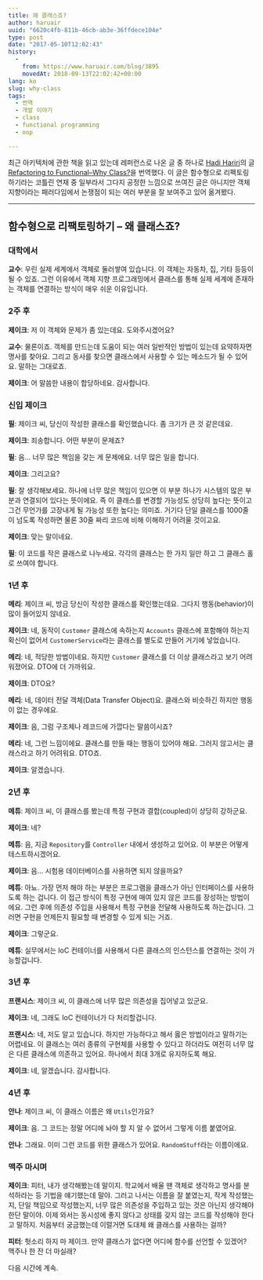 ```yaml
---
title: 왜 클래스죠?
author: haruair
uuid: "6620c4fb-811b-46cb-ab3e-36ffdece104e"
type: post
date: "2017-05-10T12:02:43"
history:
  - 
    from: https://www.haruair.com/blog/3895
    movedAt: 2018-09-13T22:02:42+00:00
lang: ko
slug: why-class
tags:
  - 번역
  - 개발 이야기
  - class
  - functional programming
  - oop

---
```

최근 아키텍처에 관한 책을 읽고 있는데 레퍼런스로 나온 글 중 하나로 [Hadi Hariri][1]의 글 [Refactoring to Functional–Why Class?][2]을 번역했다. 이 글은 함수형으로 리펙토링하기라는 코틀린 연재 중 일부라서 그다지 공정한 느낌으로 쓰여진 글은 아니지만 객체지향이라는 패러다임에서 논쟁점이 되는 여러 부분을 잘 보여주고 있어 옮겨봤다.

* * *

## 함수형으로 리팩토링하기 &#8211; 왜 클래스죠?

### 대학에서

**교수**: 우린 실제 세계에서 객체로 둘러쌓여 있습니다. 이 객체는 자동차, 집, 기타 등등이 될 수 있죠. 그런 이유에서 객체 지향 프로그래밍에서 클래스를 통해 실제 세계에 존재하는 객체를 연결하는 방식이 매우 쉬운 이유입니다.

### 2주 후

**제이크**: 저 이 객체와 문제가 좀 있는데요. 도와주시겠어요?
  
**교수**: 물론이죠. 객체를 만드는데 도움이 되는 여러 일반적인 방법이 있는데 요약하자면 명사를 찾아요. 그리고 동사를 찾으면 클래스에서 사용할 수 있는 메소드가 될 수 있어요. 말하는 그대로죠.
  
**제이크**: 어 말씀한 내용이 합당하네요. 감사합니다.

### 신입 제이크

**필**: 제이크 씨, 당신이 작성한 클래스를 확인했습니다. 좀 크기가 큰 것 같은데요.
  
**제이크**: 죄송합니다. 어떤 부분이 문제죠?
  
**필**: 음&#8230; 너무 많은 책임을 갖는 게 문제에요. 너무 많은 일을 합니다.
  
**제이크**: 그리고요?
  
**필**: 잘 생각해보세요. 하나에 너무 많은 책임이 있으면 이 부분 하나가 시스템의 많은 부분과 연결되어 있다는 뜻이에요. 즉 이 클래스를 변경할 가능성도 상당히 높다는 뜻이고 그건 무언가를 고장내게 될 가능성 또한 높다는 의미죠. 거기다 단일 클래스를 1000줄이 넘도록 작성하면 물론 30줄 짜리 코드에 비해 이해하기 어려울 것이고요.
  
**제이크**: 맞는 말이네요.
  
**필**: 이 코드를 작은 클래스로 나누세요. 각각의 클래스는 한 가지 일만 하고 그 클래스 홀로 쓰여야 합니다.

### 1년 후

**메리**: 제이크 씨, 방금 당신이 작성한 클래스를 확인했는데요. 그다지 행동(behavior)이 많이 들어있지 않네요.
  
**제이크**: 네, 동작이 `Customer` 클래스에 속하는지 `Accounts` 클래스에 포함해야 하는지 확신이 없어서 `CustomerService`라는 클래스를 별도로 만들어 거기에 넣었습니다.
  
**메리**: 네, 적당한 방법이네요. 하지만 `Customer` 클래스를 더 이상 클래스라고 보기 어려워졌어요. DTO에 더 가까워요.
  
**제이크**: DTO요?
  
**메리**: 네, 데이터 전달 객체(Data Transfer Object)요. 클래스와 비슷하긴 하지만 행동이 없는 경우에요.
  
**제이크**: 음, 그럼 구조체나 레코드에 가깝다는 말씀이시죠?
  
**메리**: 네, 그런 느낌이에요. 클래스를 만들 때는 행동이 있어야 해요. 그러지 않고서는 클래스라고 하기 어려워요. DTO죠.
  
**제이크**: 알겠습니다.

### 2년 후

**메튜**: 제이크 씨, 이 클래스를 봤는데 특정 구현과 결합(coupled)이 상당히 강하군요.
  
**제이크**: 네?
  
**메튜**: 음, 지금 `Repository`를 `Controller` 내에서 생성하고 있어요. 이 부분은 어떻게 테스트하시겠어요.
  
**제이크**: 음&#8230; 시험용 데이터베이스를 사용하면 되지 않을까요?
  
**메튜**: 아뇨. 가장 먼저 해야 하는 부분은 프로그램을 클래스가 아닌 인터페이스를 사용하도록 하는 겁니다. 이 접근 방식이 특정 구현에 매여 있지 않은 코드를 장성하는 방법이에요. 그런 후에 의존성 주입을 사용해서 특정 구현을 전달해 사용하도록 하는겁니다. 그러면 구현을 언제든지 필요할 때 변경할 수 있게 되는 거죠.
  
**제이크**: 그렇군요.
  
**메튜**: 실무에서는 IoC 컨테이너를 사용해서 다른 클래스의 인스턴스를 연결하는 것이 가능할겁니다.

### 3년 후

**프랜시스**: 제이크 씨, 이 클래스에 너무 많은 의존성을 집어넣고 있군요.
  
**제이크**: 네, 그래도 IoC 컨테이너가 다 처리할겁니다.
  
**프랜시스**: 네, 저도 알고 있습니다. 하지만 가능하다고 해서 옳은 방법이라고 말하기는 어렵네요. 이 클래스는 여러 종류의 구현체를 사용할 수 있다고 하더라도 여전히 너무 많은 다른 클래스에 의존하고 있어요. 하나에서 최대 3개로 유지하도록 해요.
  
**제이크**: 네, 알겠습니다. 감사합니다.

### 4년 후

**안나**: 제이크 씨, 이 클래스 이름은 왜 `Utils`인가요?
  
**제이크**: 음. 그 코드는 정말 어디에 놔야 할 지 알 수 없어서 그렇게 이름 붙였어요.
  
**안나**: 그래요. 이미 그런 코드를 위한 클래스가 있어요. `RandomStuff`라는 이름이에요.

### 맥주 마시며

**제이크**: 피터, 내가 생각해봤는데 말이지. 학교에서 배울 땐 객체로 생각하고 명사를 분석하라는 등 기법을 얘기했는데 말야. 그러고 나서는 이름을 잘 붙였는지, 작게 작성했는지, 단일 책임으로 작성했는지, 너무 많은 의존성을 주입하고 있는 것은 아닌지 생각해야 한단 말이야. 이제 와서는 동시성에 좋지 않다고 상태를 갖지 않는 코드를 작성해야 한다고 말하지. 처음부터 궁금했는데 이럴거면 도대체 왜 클래스를 사용하는 걸까?
  
**피터**: 헛소리 하지 마 제이크. 만약 클래스가 없다면 어디에 함수를 선언할 수 있겠어? 맥주나 한 잔 더 마실래?

다음 시간에 계속.

 [1]: https://twitter.com/hhariri
 [2]: http://hadihariri.com/2013/11/24/refactoring-to-functionalwhy-class/
